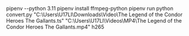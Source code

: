 pipenv --python 3.11
pipenv install ffmpeg-python
pipenv run python convert.py "C:\Users\U17LI\Downloads\Video\The Legend of the Condor Heroes The Gallants.ts" "C:\Users\U17LI\Videos\MP4\The Legend of the Condor Heroes The Gallants.mp4" h265
